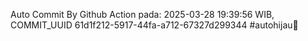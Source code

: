 Auto Commit By Github Action pada: 2025-03-28 19:39:56 WIB, COMMIT_UUID 61d1f212-5917-44fa-a712-67327d299344 #autohijau🗿
